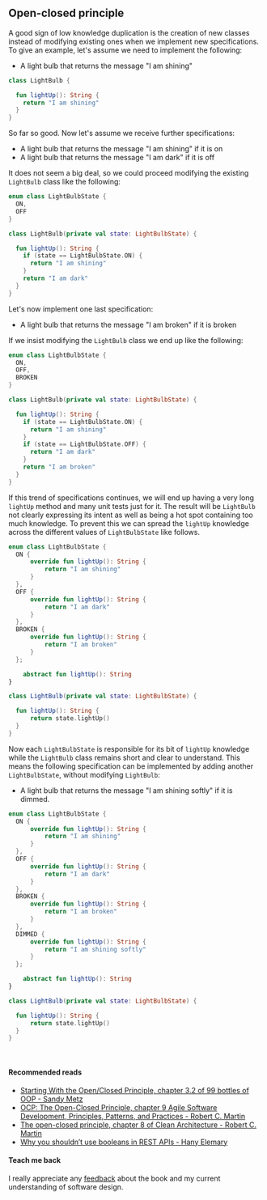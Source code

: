 ## Open-closed principle

A good sign of low knowledge duplication is the creation of new classes instead of modifying existing ones when we implement 
new specifications. To give an example, let's assume we need to implement the following:
* A light bulb that returns the message "I am shining"

```kotlin
class LightBulb {

  fun lightUp(): String {
    return "I am shining"
  }
}
```

So far so good. Now let's assume we receive further specifications:
* A light bulb that returns the message "I am shining" if it is on
* A light bulb that returns the message "I am dark" if it is off

It does not seem a big deal, so we could proceed modifying the existing `LightBulb` class like the following:
```kotlin
enum class LightBulbState {
  ON,
  OFF
}

class LightBulb(private val state: LightBulbState) {

  fun lightUp(): String {
    if (state == LightBulbState.ON) {
      return "I am shining"
    }
    return "I am dark"
  }
}
```

Let's now implement one last specification:
* A light bulb that returns the message "I am broken" if it is broken

If we insist modifying the `LightBulb` class we end up like the following:

```kotlin
enum class LightBulbState {
  ON,
  OFF,
  BROKEN
}

class LightBulb(private val state: LightBulbState) {

  fun lightUp(): String {
    if (state == LightBulbState.ON) {
      return "I am shining"
    }
    if (state == LightBulbState.OFF) {
      return "I am dark"
    }
    return "I am broken"
  }
}
```

If this trend of specifications continues, we will end up having a very long `lightUp` method and many unit tests just 
for it. The result will be `LightBulb` not clearly expressing its intent as well as being a hot spot containing too much
knowledge. To prevent this we can spread the `lightUp` knowledge across the different values of `LightBulbState`
like follows.

```kotlin
enum class LightBulbState {
  ON {
      override fun lightUp(): String {
          return "I am shining"
      }
  },
  OFF {
      override fun lightUp(): String {
          return "I am dark"
      }
  },
  BROKEN {
      override fun lightUp(): String {
          return "I am broken"
      }
  };

    abstract fun lightUp(): String
}

class LightBulb(private val state: LightBulbState) {

  fun lightUp(): String {
      return state.lightUp()
  }
}
```

Now each `LightBulbState` is responsible for its bit of `lightUp` knowledge while the `LightBulb` class remains short and clear to understand.
This means the following specification can be implemented by adding another `LightBulbState`, without modifying `LightBulb`:
* A light bulb that returns the message "I am shining softly" if it is dimmed.

```kotlin
enum class LightBulbState {
  ON {
      override fun lightUp(): String {
          return "I am shining"
      }
  },
  OFF {
      override fun lightUp(): String {
          return "I am dark"
      }
  },
  BROKEN {
      override fun lightUp(): String {
          return "I am broken"
      }
  },
  DIMMED {
      override fun lightUp(): String {
          return "I am shining softly"
      }
  };

    abstract fun lightUp(): String
}

class LightBulb(private val state: LightBulbState) {

  fun lightUp(): String {
      return state.lightUp()
  }
}
```

<br/>

#### Recommended reads
* [Starting With the Open/Closed Principle, chapter 3.2 of 99 bottles of OOP - Sandy Metz](https://www.goodreads.com/book/show/31183020-99-bottles-of-oop)
* [OCP: The Open-Closed Principle, chapter 9 Agile Software Development, Principles, Patterns, and Practices  - Robert C. Martin](https://www.goodreads.com/book/show/84985.Agile_Software_Development_Principles_Patterns_and_Practices)
* [The open-closed principle, chapter 8 of Clean Architecture - Robert C. Martin](https://www.goodreads.com/book/show/18043011-clean-architecture)
* [Why you shouldn’t use booleans in REST APIs - Hany Elemary](https://medium.com/geekculture/why-you-shouldnt-use-booleans-in-rest-apis-2747b187876c)

#### Teach me back
I really appreciate any [feedback]((/introduction/introduction.html#teach-me-back)) about the book and my current understanding of software design.
